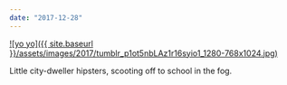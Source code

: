 ```yaml
---
date: "2017-12-28"
---
```


[![yo yo]({{ site.baseurl }}/assets/images/2017/tumblr_p1ot5nbLAz1r16syio1_1280-768x1024.jpg)](https://mananamanana.com/ohpiglet/wp-content/uploads/2017/12/tumblr_p1ot5nbLAz1r16syio1_1280.jpg)

Little city-dweller hipsters, scooting off to school in the fog.
